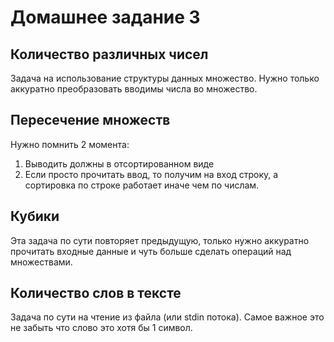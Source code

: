 # Домашнее задание 3

## Количество различных чисел

Задача на использование структуры данных множество. Нужно только аккуратно преобразовать вводимы 
числа во множество.

## Пересечение множеств

Нужно помнить 2 момента: 
1. Выводить должны в отсортированном виде
2. Если просто прочитать ввод, то получим на вход строку, а сортировка по строке работает иначе 
чем по числам.

## Кубики

Эта задача по сути повторяет предыдущую, только нужно аккуратно прочитать входные данные и чуть
больше сделать операций над множествами.

## Количество слов в тексте

Задача по сути на чтение из файла (или stdin потока). Самое важное это не забыть что слово это 
хотя бы 1 символ. 
